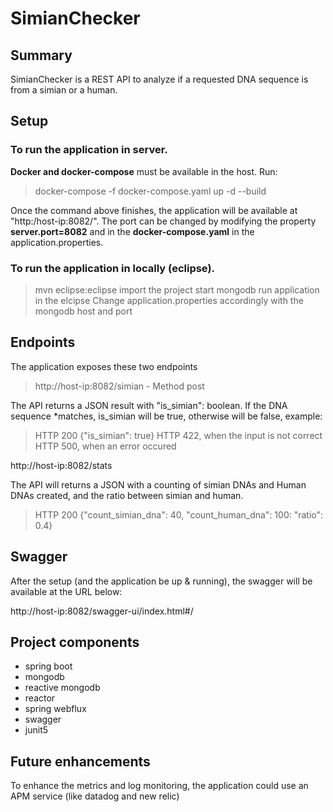 # SimianChecker

## Summary
SimianChecker is a REST API to analyze if a requested DNA sequence is from a simian or a human. 

## Setup

### To run the application in server.
**Docker and docker-compose** must be available in the host. Run:
> docker-compose -f docker-compose.yaml up -d --build

Once the command above finishes, the application will be available at "http:/host-ip:8082/".
The port can be changed by modifying the property **server.port=8082** and in the **docker-compose.yaml** in the application.properties.

### To run the application in locally (eclipse).
> mvn eclipse:eclipse
> import the project
> start mongodb 
> run application in the elcipse
Change application.properties accordingly with the mongodb host and port

## Endpoints

The application exposes these two endpoints
> http://host-ip:8082/simian - Method post

The API returns a JSON result with "is_simian": boolean. If the DNA sequence *matches, is_simian will be true, otherwise
will be false, example:

> HTTP 200
> {"is_simian": true}
> HTTP 422, when the input is not correct
> HTTP 500, when an error occured

http://host-ip:8082/stats

The API will returns a JSON with a counting of simian DNAs and Human DNAs created, and the ratio between simian and human.

> HTTP 200
> {"count_simian_dna": 40, "count_human_dna": 100: "ratio": 0.4}


## Swagger

After the setup (and the application be up & running), the swagger will be available at the URL below:

http://host-ip:8082/swagger-ui/index.html#/

## Project components

- spring boot
- mongodb
- reactive mongodb
- reactor
- spring webflux
- swagger
- junit5

## Future enhancements

To enhance the metrics and log monitoring, the application could use an APM service (like datadog and new relic)